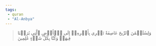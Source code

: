 ```yaml
---
tags: 
 - quran 
 - "Al-Anbya"
---
```


> وَلِسُلَيۡمَٰنَ ٱلرِّيحَ عَاصِفَةٗ تَجۡرِي بِأَمۡرِهِۦٓ إِلَى ٱلۡأَرۡضِ ٱلَّتِي بَٰرَكۡنَا فِيهَاۚ وَكُنَّا بِكُلِّ شَيۡءٍ عَٰلِمِينَ
